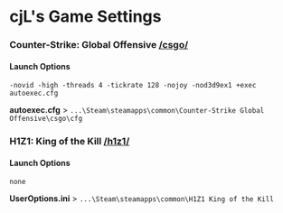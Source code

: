 # cjL's Game Settings

### Counter-Strike: Global Offensive [/csgo/](https://github.com/cjLGH/game-settings/tree/master/csgo)
#### Launch Options
	-novid -high -threads 4 -tickrate 128 -nojoy -nod3d9ex1 +exec autoexec.cfg

**autoexec.cfg** > `...\Steam\steamapps\common\Counter-Strike Global Offensive\csgo\cfg`

### H1Z1: King of the Kill [/h1z1/](https://github.com/cjLGH/game-settings/tree/master/h1z1)
#### Launch Options
	none

**UserOptions.ini** > `...\Steam\steamapps\common\H1Z1 King of the Kill`
